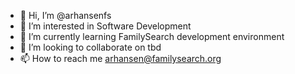 - 👋 Hi, I’m @arhansenfs
- 👀 I’m interested in Software Development
- 🌱 I’m currently learning FamilySearch development environment
- 💞️ I’m looking to collaborate on tbd
- 📫 How to reach me arhansen@familysearch.org

<!---
arhansenfs/arhansenfs is a ✨ special ✨ repository because its `README.md` (this file) appears on your GitHub profile.
You can click the Preview link to take a look at your changes.
--->
